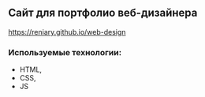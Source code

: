 ## Сайт для портфолио веб-дизайнера
https://reniary.github.io/web-design
### Используемые технологии:

- HTML,
- CSS,
- JS

